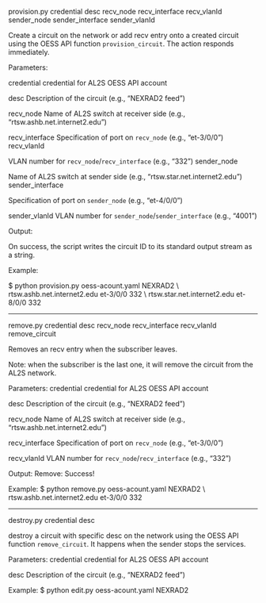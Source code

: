 provision.py credential desc recv_node recv_interface recv_vlanId sender_node sender_interface sender_vlanId

Create a circuit on the network or add recv entry onto a created circuit using the OESS API function `provision_circuit`. The action responds immediately.

Parameters:

credential
credential for AL2S OESS API account

desc
Description of the circuit (e.g., “NEXRAD2 feed”)

recv_node
Name of AL2S switch at receiver side (e.g., “rtsw.ashb.net.internet2.edu”)

recv_interface
Specification of port on `recv_node` (e.g., “et-3/0/0”)
recv_vlanId

VLAN number for `recv_node`/`recv_interface` (e.g., “332”)
sender_node

Name of AL2S switch at sender side (e.g., “rtsw.star.net.internet2.edu”)
sender_interface

Specification of port on `sender_node` (e.g., “et-4/0/0”)

sender_vlanId
VLAN number for `sender_node`/`sender_interface` (e.g., “4001”)


Output:

On success, the script writes the circuit ID to its standard output stream as a string.


Example:

$ python provision.py oess-acount.yaml NEXRAD2 \ rtsw.ashb.net.internet2.edu et-3/0/0 332 \ rtsw.star.net.internet2.edu et-8/0/0 332

__________________________________________________________________________

remove.py credential desc recv_node recv_interface recv_vlanId
remove_circuit

Removes an recv entry when the subscriber leaves.

Note: when the subscriber is the last one, it will remove the circuit from the AL2S network.


Parameters:
credential
credential for AL2S OESS API account

desc
Description of the circuit (e.g., “NEXRAD2 feed”)

recv_node
Name of AL2S switch at receiver side (e.g., “rtsw.ashb.net.internet2.edu”)

recv_interface
Specification of port on `recv_node` (e.g., “et-3/0/0”)

recv_vlanId
VLAN number for `recv_node`/`recv_interface` (e.g., “332”)

Output:
Remove: Success!


Example:
$ python remove.py oess-acount.yaml NEXRAD2 \ rtsw.ashb.net.internet2.edu et-3/0/0 332
__________________________________________________________________________



destroy.py credential desc

destroy a circuit with specific desc on the network using the OESS API function `remove_circuit`. It happens when the sender stops the services.


Parameters:
credential
credential for AL2S OESS API account

desc
Description of the circuit (e.g., “NEXRAD2 feed”)


Example:
$ python edit.py oess-acount.yaml NEXRAD2
